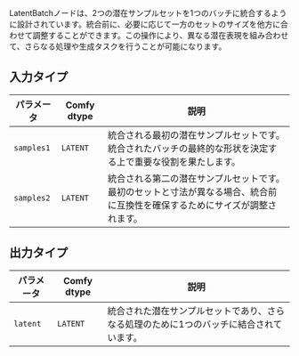 
LatentBatchノードは、2つの潜在サンプルセットを1つのバッチに統合するように設計されています。統合前に、必要に応じて一方のセットのサイズを他方に合わせて調整することができます。この操作により、異なる潜在表現を組み合わせて、さらなる処理や生成タスクを行うことが可能になります。

## 入力タイプ

| パラメータ    | Comfy dtype | 説明 |
|--------------|-------------|-------------|
| `samples1`   | `LATENT`    | 統合される最初の潜在サンプルセットです。統合されたバッチの最終的な形状を決定する上で重要な役割を果たします。 |
| `samples2`   | `LATENT`    | 統合される第二の潜在サンプルセットです。最初のセットと寸法が異なる場合、統合前に互換性を確保するためにサイズが調整されます。 |

## 出力タイプ

| パラメータ | Comfy dtype | 説明 |
|-----------|-------------|-------------|
| `latent`  | `LATENT`    | 統合された潜在サンプルセットであり、さらなる処理のために1つのバッチに結合されています。 |